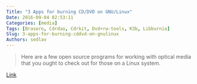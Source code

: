 ```yaml
---
Title: "3 Apps for burning CD/DVD on GNU/Linux"
Date: 2016-09-04 02:53:11
Categories: [media]
Tags: [Brasero, Cdrdao, Cdrkit, Dvd+rw-tools, K3b, Libburnia]
Slug: 3-apps-for-burning-cddvd-on-gnulinux
Authors: sedlav
---
```


> Here are a few open source programs for working with optical media that you ought to check out for those on a Linux system.

[Link](https://opensource.com/life/16/9/alternatives-nero-cd-burning)
